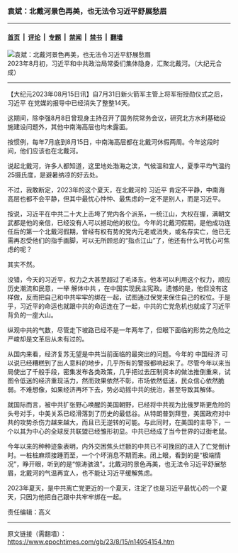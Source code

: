 ### 袁斌：北戴河景色再美，也无法令习近平舒展愁眉

---

#### [首页](../../../..?n14054154) &nbsp;|&nbsp; [评论](../../../../../epoch-comment?n14054154) &nbsp;|&nbsp; [专题](../../../../../epoch-special?n14054154) &nbsp;|&nbsp; [禁闻](../../../../../epoch-news?n14054154) &nbsp;|&nbsp; [禁书](../../../../../books?n14054154) &nbsp;|&nbsp; [翻墙](https://github.com/gfw-breaker/nogfw/blob/master/README.md?n14054154)


<div><img alt="袁斌：北戴河景色再美，也无法令习近平舒展愁眉" class="attachment-djy_600_400 size-djy_600_400 wp-post-image" src="https://i.epochtimes.com/assets/uploads/2023/08/id14051973-BeiDaiheXi-600x400.jpg"/>
<div class="caption">
 2023年8月初，习近平和中共政治局常委们集体隐身，汇聚北戴河。（大纪元合成）
</div></div><hr/><div class="post_content" id="artbody" itemprop="articleBody">
 <!-- article content begin -->
 <p>
  【大纪元2023年08月15日讯】自7月31日新火箭军主管上将军衔授勋仪式之后，
  <ok href="https://www.epochtimes.com/gb/tag/%E4%B9%A0%E8%BF%91%E5%B9%B3.html">
   习近平
  </ok>
  在党媒的报导中已经消失了整整14天。
 </p>
 <p>
  这期间，除李强8月8日曾现身主持召开了国务院常务会议，研究北方水利基础设施建设问题外，其他中南海高层也均未露面。
 </p>
 <p>
  按惯例，每年7月底到8月15日，中南海高层都在北戴河休假两周。今年这段时间，他们应该也在北戴河。
 </p>
 <p>
  说起北戴河，许多人都知道，这里地处渤海之滨，气候温和宜人，夏季平均气温约25摄氏度，是避暑纳凉的好去处。
 </p>
 <p>
  不过，我敢断定，2023年的这个夏天，在北戴河的
  <ok href="https://www.epochtimes.com/gb/tag/%E4%B9%A0%E8%BF%91%E5%B9%B3.html">
   习近平
  </ok>
  肯定不平静，中南海高层也都不会平静，但其中最忧心忡忡、最焦虑的一定不是别人，而是习近平。
 </p>
 <p>
  按说，习近平在中共二十大上击垮了党内各个派系，一统江山，大权在握，满朝文武都是他的亲信，已经没有人可以撼动他的权位。今年的北戴河假期，是他成功连任后的第一个北戴河假期，曾经有权有势的党内元老或消失，或名存实亡，他已无需再忍受他们的指手画脚，可以无所顾忌的“指点江山”了，他还有什么可忧心可焦虑的呢？
 </p>
 <p>
  其实不然。
 </p>
 <p>
  没错，今天的习近平，权力之大甚至超过了毛泽东。他本可以利用这个权力，顺应历史潮流和民意，一举
  <ok href="https://www.epochtimes.com/gb/tag/%E8%A7%A3%E4%BD%93%E4%B8%AD%E5%85%B1.html">
   解体中共
  </ok>
  ，在中国实现民主宪政。遗憾的是，他但没有这样做，反而把自己和中共牢牢的绑在一起，试图通过保党来保住自己的权位。于是乎，习近平的命运也就跟中共的命运连在了一起，中共的亡党危机也就成了习近平背负的一座大山。
 </p>
 <p>
  纵观中共的气数，尽管走下坡路已经不是一年两年了，但眼下面临的形势之危险之严峻却是文革后从未有过的。
 </p>
 <p>
  从国内来看，经济复苏无望是中共当前面临的最突出的问题。今年的
  <ok href="https://www.epochtimes.com/gb/tag/%E4%B8%AD%E5%9B%BD%E7%BB%8F%E6%B5%8E.html">
   中国经济
  </ok>
  可以说已经糟糕到了出人意料的地步，几乎所有的警报都响起来了。尽管今年以来当局使出了千般手段，密集发布各类政策，几乎把过去压制资本的做法推倒重来，试图令低迷的经济重现活力，然而效果依然不彰，市场依然低迷，民众信心依然脆弱。不难想像，如果经济再坏下去，势必动摇中共的统治，甚至导致其解体。
 </p>
 <p>
  就国际而言，被中共扩张野心唤醒的美国朝野，已经将中共视为比俄罗斯更危险的头号对手，中美关系已经滑落到了历史的最低谷。从特朗普到拜登，美国政府对中共的攻势杀伤力越来越大，而且已无逆转的可能。与此同时，在美国的主导下，一个以其为中心的全球反共联盟已经雏形初显。中共已经成了当今世界的过街老鼠。
 </p>
 <p>
  今年以来的种种迹象表明，内外交困焦头烂额的中共已不可挽回的进入了亡党倒计时。一桩桩麻烦接踵而至，一个个坏消息不期而来。闭上眼，看到的是“极端情况”，睁开眼，听到的是“惊涛骇浪”。北戴河的景色再美，也无法令习近平舒展愁眉，北戴河的气温再宜人，也不能让习近平缓解焦虑。
 </p>
 <p>
  2023年夏天，是中共离亡党更近的一个夏天，注定了也是习近平最忧心的一个夏天，只因为他把自己跟中共牢牢绑在一起。
 </p>
 <p>
  责任编辑：高义
 </p>
 <!-- article content end -->
 <div id="below_article_ad">
 </div>
</div>


---

原文链接（需翻墙）：https://www.epochtimes.com/gb/23/8/15/n14054154.htm